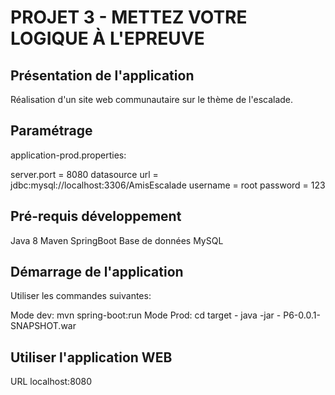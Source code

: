 # PROJET 3 - METTEZ VOTRE LOGIQUE À L'EPREUVE

## Présentation de l'application

Réalisation d'un site web communautaire sur le thème de l'escalade.

## Paramétrage

application-prod.properties:

server.port = 8080
datasource url = jdbc:mysql://localhost:3306/AmisEscalade
username = root
password = 123

## Pré-requis développement

Java 8
Maven
SpringBoot
Base de données MySQL

## Démarrage de l'application

Utiliser les commandes suivantes:

Mode dev: mvn spring-boot:run
Mode Prod: cd target - java -jar - P6-0.0.1-SNAPSHOT.war

## Utiliser l'application WEB

URL localhost:8080


